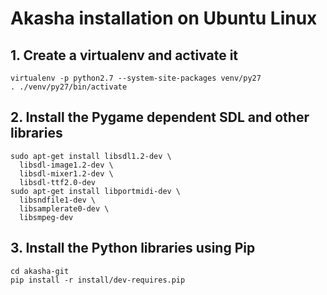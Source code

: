 # Akasha installation on Ubuntu Linux

## 1. Create a virtualenv and activate it

```
virtualenv -p python2.7 --system-site-packages venv/py27
. ./venv/py27/bin/activate
```

## 2. Install the Pygame dependent SDL and other libraries

```
sudo apt-get install libsdl1.2-dev \
  libsdl-image1.2-dev \
  libsdl-mixer1.2-dev \
  libsdl-ttf2.0-dev
sudo apt-get install libportmidi-dev \
  libsndfile1-dev \
  libsamplerate0-dev \
  libsmpeg-dev
```

## 3. Install the Python libraries using Pip

```
cd akasha-git
pip install -r install/dev-requires.pip
```
